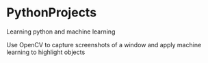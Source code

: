 # PythonProjects
Learning python and machine learning

Use OpenCV to capture screenshots of a window and apply machine learning to highlight objects
